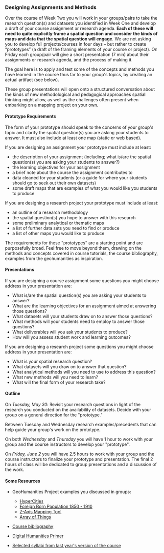 
### Designing Assignments and Methods

Over the course of Week Two you will work in your groups/pairs to take the research question(s) and datasets you identified in Week One and develop a draft of your course assignment or research agenda. **Each of these will need to quite explicitly frame a spatial question and consider the kinds of maps and data that the spatial question will engage.** We are not asking you to develop full projects/courses in four days – but rather to create “prototypes” (a draft of the framing elements of your course or project). On Friday each group/pair will give a short presentation (7 min) about their assignments or research agenda, and the process of making it.

The goal here is to apply and test some of the concepts and methods you have learned in the course thus far to your group's topics, by creating an actual artifact (see below).

These group presentations will open onto a structured conversation about the kinds of new methodological and pedagogical approaches spatial thinking might allow, as well as the challenges often present when embarking on a mapping project on your own.

#### Prototype Requirements

The form of your prototype should speak to the concerns of your group's topic and clarify the spatial question(s) you are asking your students to answer. It must also include at least one map (static or web based).

If you are designing an assignment your prototype must include at least:  
* the description of your assignment (including; what is/are the spatial question(s) you are asking your students to answer?)
* the learning objectives for your assignment
* a brief note about the course the assignment contributes to
* data cleaned for your students (or a guide for where your students should go to seek out their own datasets)
* some draft maps that are examples of what you would like you students to produce

If you are designing a research project your prototype must include at least:
* an outline of a research methodology
* the spatial question(s) you hope to answer with this research
* some preliminary analytical or thematic maps
* a list of further data sets you need to find or produce
* a list of other maps you would like to produce

The requirements for these "prototypes" are a starting point and are purposefully broad. Feel free to move beyond them, drawing on the methods and concepts covered in course tutorials, the course bibliography, examples from the geohumanities as inspiration.


#### Presentations

If you are designing a course assignment some questions you might choose address in your presentation are:

* What is/are the spatial question(s) you are asking your students to answer?
* What are the learning objectives for an assignment aimed at answering those questions?
* What datasets will your students draw on to answer those questions?
* What methods will your students need to employ to answer those questions?
* What deliverables will you ask your students to produce?
* How will you assess student work and learning outcomes?

If you are designing a research project some questions you might choose address in your presentation are:
* What is your spatial research question?
* What datasets will you draw on to answer that question?
* What analytical methods will you need to use to address this question?
* What new methods will you need to learn?
* What will the final form of your research take?


#### Outline

On *Tuesday, May 30*: Revisit your research questions in light of the research you conducted on the availability of datasets. Decide with your group on a general direction for the "prototype."

Between Tuesday and Wednesday research examples/precedents that can help guide your group's work on the prototype.

On both *Wednesday* and *Thursday* you will have 1 hour to work with your group and the course instructors to develop your "prototype".

On *Friday, June 2* you will have 2.5 hours to work with your group and the course instructors to finalize your prototype and presentation. The final 2 hours of class will be dedicated to group presentations and a discussion of the work.

#### Some Resources

* GeoHumanities Project examples you discussed in groups:
  * [HyperCities](goo.gl/FhUCJo)
  * [Foreign Born Population 1850 - 1910](goo.gl/yBYySv)
  * [Z-Axis Mapping Tool](goo.gl/HrZKug)
  * [Array of Things](goo.gl/dhNwNg)

* [Course bibliography](https://github.com/CenterForSpatialResearch/MappingForTheUrbanHumanities_2017/blob/master/Resources/ReadingList.md)

* [Digital Humanities Primer](https://github.com/CenterForSpatialResearch/MappingForTheUrbanHumanities_2017/blob/master/Resources/DigitalHumanitiesPrimer.md)

* [Selected syllabi from last year's version of the course](http://c4sr.columbia.edu/courses/mapping-urban-humanities-summer-institute)
